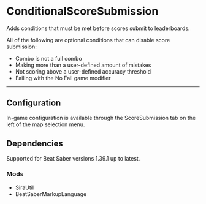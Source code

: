 # ConditionalScoreSubmission
Adds conditions that must be met before scores submit to leaderboards.

All of the following are optional conditions that can disable score submission:

- Combo is not a full combo
- Making more than a user-defined amount of mistakes
- Not scoring above a user-defined accuracy threshold
- Failing with the No Fail game modifier

---

## Configuration
In-game configuration is available through the ScoreSubmission tab on the left of the map selection menu.

## Dependencies

Supported for Beat Saber versions 1.39.1 up to latest.

### Mods

- SiraUtil
- BeatSaberMarkupLanguage